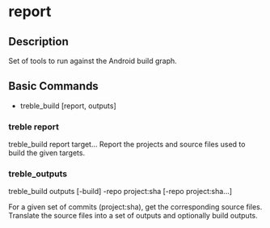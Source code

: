 # report

## Description

Set of tools to run against the Android build graph.

## Basic Commands
- treble_build [report, outputs]


### treble report
treble_build report target...
Report the projects and source files used to build the given targets.

### treble_outputs
treble_build outputs [-build] -repo project:sha [-repo project:sha...]

For a given set of commits (project:sha), get the corresponding source
files.  Translate the source files into a set of outputs and optionally
build outputs.


